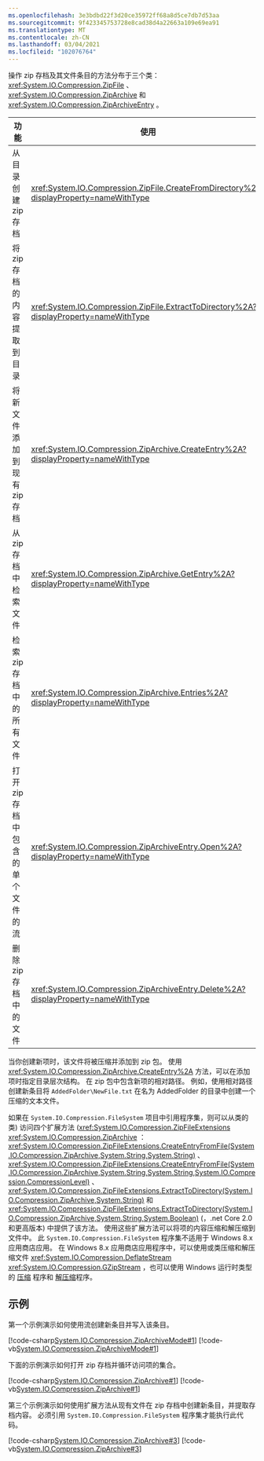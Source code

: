 ```yaml
---
ms.openlocfilehash: 3e3bdbd22f3d20ce35972ff68a8d5ce7db7d53aa
ms.sourcegitcommit: 9f423345753728e8cad38d4a22663a109e69ea91
ms.translationtype: MT
ms.contentlocale: zh-CN
ms.lasthandoff: 03/04/2021
ms.locfileid: "102076764"
---
```

操作 zip 存档及其文件条目的方法分布于三个类： <xref:System.IO.Compression.ZipFile> 、 <xref:System.IO.Compression.ZipArchive> 和 <xref:System.IO.Compression.ZipArchiveEntry> 。

|功能|使用|
|--------|---------|
|从目录创建 zip 存档|<xref:System.IO.Compression.ZipFile.CreateFromDirectory%2A?displayProperty=nameWithType>|
|将 zip 存档的内容提取到目录|<xref:System.IO.Compression.ZipFile.ExtractToDirectory%2A?displayProperty=nameWithType>|
|将新文件添加到现有 zip 存档|<xref:System.IO.Compression.ZipArchive.CreateEntry%2A?displayProperty=nameWithType>|
|从 zip 存档中检索文件|<xref:System.IO.Compression.ZipArchive.GetEntry%2A?displayProperty=nameWithType>|
|检索 zip 存档中的所有文件|<xref:System.IO.Compression.ZipArchive.Entries%2A?displayProperty=nameWithType>|
|打开 zip 存档中包含的单个文件的流|<xref:System.IO.Compression.ZipArchiveEntry.Open%2A?displayProperty=nameWithType>|
|删除 zip 存档中的文件|<xref:System.IO.Compression.ZipArchiveEntry.Delete%2A?displayProperty=nameWithType>|

当你创建新项时，该文件将被压缩并添加到 zip 包。 使用 <xref:System.IO.Compression.ZipArchive.CreateEntry%2A> 方法，可以在添加项时指定目录层次结构。 在 zip 包中包含新项的相对路径。 例如，使用相对路径创建新条目将 `AddedFolder\NewFile.txt` 在名为 AddedFolder 的目录中创建一个压缩的文本文件。

如果在 `System.IO.Compression.FileSystem` 项目中引用程序集，则可以从类的类) 访问四个扩展方法 (<xref:System.IO.Compression.ZipFileExtensions> <xref:System.IO.Compression.ZipArchive> ： <xref:System.IO.Compression.ZipFileExtensions.CreateEntryFromFile(System.IO.Compression.ZipArchive,System.String,System.String)> 、 <xref:System.IO.Compression.ZipFileExtensions.CreateEntryFromFile(System.IO.Compression.ZipArchive,System.String,System.String,System.IO.Compression.CompressionLevel)> 、 <xref:System.IO.Compression.ZipFileExtensions.ExtractToDirectory(System.IO.Compression.ZipArchive,System.String)> 和 <xref:System.IO.Compression.ZipFileExtensions.ExtractToDirectory(System.IO.Compression.ZipArchive,System.String,System.Boolean)> (，.net Core 2.0 和更高版本) 中提供了该方法。 使用这些扩展方法可以将项的内容压缩和解压缩到文件中。 此 `System.IO.Compression.FileSystem` 程序集不适用于 Windows 8.x 应用商店应用。 在 Windows 8.x 应用商店应用程序中，可以使用或类压缩和解压缩文件 <xref:System.IO.Compression.DeflateStream> <xref:System.IO.Compression.GZipStream> ，也可以使用 Windows 运行时类型的 [压缩](https://go.microsoft.com/fwlink/p/?LinkID=246357) 程序和 [解压缩](https://go.microsoft.com/fwlink/p/?LinkID=246358)程序。

## <a name="examples"></a>示例

第一个示例演示如何使用流创建新条目并写入该条目。

[!code-csharp[System.IO.Compression.ZipArchiveMode#1](~/samples/snippets/csharp/VS_Snippets_CLR_System/system.io.compression.ziparchivemode/cs/program1.cs#1)]
[!code-vb[System.IO.Compression.ZipArchiveMode#1](~/samples/snippets/visualbasic/VS_Snippets_CLR_System/system.io.compression.ziparchivemode/vb/program1.vb#1)]

下面的示例演示如何打开 zip 存档并循环访问项的集合。

[!code-csharp[System.IO.Compression.ZipArchive#1](~/samples/snippets/csharp/VS_Snippets_CLR_System/system.io.compression.ziparchive/cs/program1.cs#1)]
[!code-vb[System.IO.Compression.ZipArchive#1](~/samples/snippets/visualbasic/VS_Snippets_CLR_System/system.io.compression.ziparchive/vb/program1.vb#1)]

第三个示例演示如何使用扩展方法从现有文件在 zip 存档中创建新条目，并提取存档内容。 必须引用 `System.IO.Compression.FileSystem` 程序集才能执行此代码。

[!code-csharp[System.IO.Compression.ZipArchive#3](~/samples/snippets/csharp/VS_Snippets_CLR_System/system.io.compression.ziparchive/cs/program3.cs#3)]
[!code-vb[System.IO.Compression.ZipArchive#3](~/samples/snippets/visualbasic/VS_Snippets_CLR_System/system.io.compression.ziparchive/vb/program3.vb#3)]
